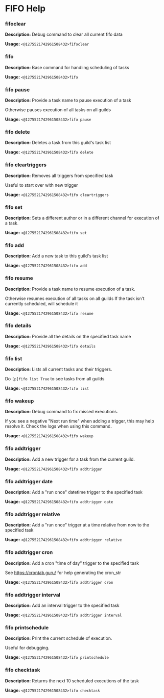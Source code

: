 # FIFO Help

### fifoclear

**Description:** Debug command to clear all current fifo data

**Usage:** `<@1275521742961508432>fifoclear`

### fifo

**Description:** Base command for handling scheduling of tasks

**Usage:** `<@1275521742961508432>fifo`

### fifo pause

**Description:** Provide a task name to pause execution of a task

Otherwise pauses execution of all tasks on all guilds

**Usage:** `<@1275521742961508432>fifo pause`

### fifo delete

**Description:** Deletes a task from this guild's task list

**Usage:** `<@1275521742961508432>fifo delete`

### fifo cleartriggers

**Description:** Removes all triggers from specified task

Useful to start over with new trigger

**Usage:** `<@1275521742961508432>fifo cleartriggers`

### fifo set

**Description:** Sets a different author or in a different channel for execution of a task.

**Usage:** `<@1275521742961508432>fifo set`

### fifo add

**Description:** Add a new task to this guild's task list

**Usage:** `<@1275521742961508432>fifo add`

### fifo resume

**Description:** Provide a task name to resume execution of a task.

Otherwise resumes execution of all tasks on all guilds
If the task isn't currently scheduled, will schedule it

**Usage:** `<@1275521742961508432>fifo resume`

### fifo details

**Description:** Provide all the details on the specified task name

**Usage:** `<@1275521742961508432>fifo details`

### fifo list

**Description:** Lists all current tasks and their triggers.

Do `[p]fifo list True` to see tasks from all guilds

**Usage:** `<@1275521742961508432>fifo list`

### fifo wakeup

**Description:** Debug command to fix missed executions.

If you see a negative "Next run time" when adding a trigger, this may help resolve it.
Check the logs when using this command.

**Usage:** `<@1275521742961508432>fifo wakeup`

### fifo addtrigger

**Description:** Add a new trigger for a task from the current guild.

**Usage:** `<@1275521742961508432>fifo addtrigger`

### fifo addtrigger date

**Description:** Add a "run once" datetime trigger to the specified task

**Usage:** `<@1275521742961508432>fifo addtrigger date`

### fifo addtrigger relative

**Description:** Add a "run once" trigger at a time relative from now to the specified task

**Usage:** `<@1275521742961508432>fifo addtrigger relative`

### fifo addtrigger cron

**Description:** Add a cron "time of day" trigger to the specified task

See https://crontab.guru/ for help generating the cron_str

**Usage:** `<@1275521742961508432>fifo addtrigger cron`

### fifo addtrigger interval

**Description:** Add an interval trigger to the specified task

**Usage:** `<@1275521742961508432>fifo addtrigger interval`

### fifo printschedule

**Description:** Print the current schedule of execution.

Useful for debugging.

**Usage:** `<@1275521742961508432>fifo printschedule`

### fifo checktask

**Description:** Returns the next 10 scheduled executions of the task

**Usage:** `<@1275521742961508432>fifo checktask`

